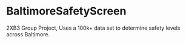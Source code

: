 # BaltimoreSafetyScreen
2XB3 Group Project, Uses a 100k+ data set to determine safety levels across Baltimore.

